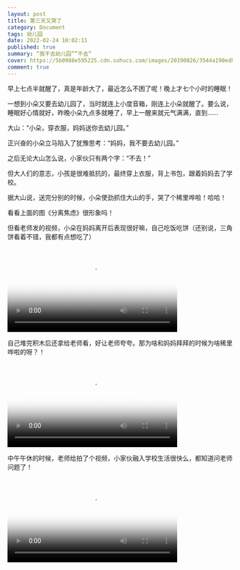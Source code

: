 ```yaml
---
layout: post
title: 第三天又哭了
category: Document
tags: 幼儿园
date: 2022-02-24 10:02:11
published: true
summary: “我不去幼儿园”“不去”
cover: https://5b0988e595225.cdn.sohucs.com/images/20190826/3544a190edb242f1850c86719300c072.jpeg
comment: true
---
```


早上七点半就醒了，真是年龄大了，最近怎么不困了呢！晚上才七个小时的睡眠！

一想到小朵又要去幼儿园了，当时就连上小度音箱，刚连上小朵就醒了。要么说，睡眠好心情就好，昨晚小朵九点多就睡了，早上一醒来就元气满满，直到……

大山：“小朵，穿衣服，妈妈送你去幼儿园。”

正兴奋的小朵立马陷入了犹豫思考：“妈妈，我不要去幼儿园。”

之后无论大山怎么说，小家伙只有两个字：“不去！”

但大人们的意志，小孩是很难抵抗的，最终穿上衣服，背上书包，跟着妈妈去了学校。

据大山说，送完分别的时候，小朵使劲抓住大山的手，哭了个稀里哗啦！哈哈！

看看上面的图《分离焦虑》很形象吗！

但看老师发的视频，小朵在妈妈离开后表现很好嘛，自己吃饭吃饼（还别说，三角饼看着不错，我都有点想吃了）

<!--
[![哭完吃饭啦](//ci.xiaohongshu.com/37025416-0df3-2985-699b-e2a6745057f4?imageView2/2/w/1080/format/jpg)](https://www.xiaohongshu.com/discovery/item/6217389c000000000102908a)
-->

<video class="xhs_video" controls="controls" objectfit="contain" width="380px" poster="//ci.xiaohongshu.com/37025416-0df3-2985-699b-e2a6745057f4?imageView2/2/w/1080/format/jpg" src="6217389c000000000102908a"></video>

自己堆完积木后还拿给老师看，好让老师夸夸。那为啥和妈妈拜拜的时候为啥稀里哗啦的呀？！

<!--
[![老师看我拼的好不好](//ci.xiaohongshu.com/935d3fa9-0636-ebd3-6cc3-d5e368107f91?imageView2/2/w/1080/format/jpg)](https://www.xiaohongshu.com/discovery/item/621738cd00000000010274b7)
-->

<video class="xhs_video" controls="controls" objectfit="contain" width="380px" poster="//ci.xiaohongshu.com/935d3fa9-0636-ebd3-6cc3-d5e368107f91?imageView2/2/w/1080/format/jpg" src="621738cd00000000010274b7"></video>


中午午休的时候，老师给拍了个视频，小家伙融入学校生活很快么，都知道问老师问题了！

<!--
[![午休-老师我有个问题](//ci.xiaohongshu.com/05f53eb5-b3db-e6c2-bbbf-d6175a3b9138?imageView2/2/w/1080/format/jpg)](https://www.xiaohongshu.com/discovery/item/621758a3000000002103f1f6)
-->

<video class="xhs_video" controls="controls" objectfit="contain" width="380px" poster="//ci.xiaohongshu.com/05f53eb5-b3db-e6c2-bbbf-d6175a3b9138?imageView2/2/w/1080/format/jpg" src="621758a3000000002103f1f6"></video>
